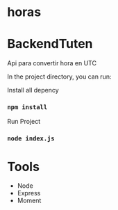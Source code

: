 # horas

# BackendTuten
Api para convertir hora en UTC

In the project directory, you can run:

Install all depency
### `npm install`

Run Project
### `node index.js`

# Tools

- Node
- Express
- Moment
